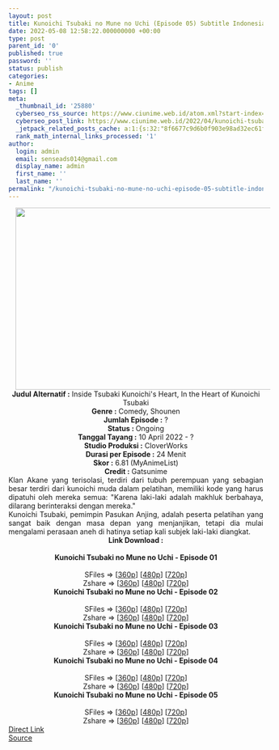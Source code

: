 ```yaml
---
layout: post
title: Kunoichi Tsubaki no Mune no Uchi (Episode 05) Subtitle Indonesia
date: 2022-05-08 12:58:22.000000000 +00:00
type: post
parent_id: '0'
published: true
password: ''
status: publish
categories:
- Anime
tags: []
meta:
  _thumbnail_id: '25880'
  cyberseo_rss_source: https://www.ciunime.web.id/atom.xml?start-index=1
  cyberseo_post_link: https://www.ciunime.web.id/2022/04/kunoichi-tsubaki-no-mune-no-uchi.html
  _jetpack_related_posts_cache: a:1:{s:32:"8f6677c9d6b0f903e98ad32ec61f8deb";a:2:{s:7:"expires";i:1658252648;s:7:"payload";a:3:{i:0;a:1:{s:2:"id";i:27206;}i:1;a:1:{s:2:"id";i:27075;}i:2;a:1:{s:2:"id";i:26989;}}}}
  rank_math_internal_links_processed: '1'
author:
  login: admin
  email: senseads014@gmail.com
  display_name: admin
  first_name: ''
  last_name: ''
permalink: "/kunoichi-tsubaki-no-mune-no-uchi-episode-05-subtitle-indonesia/"
---
```

<div class="separator" style="clear: both; text-align: center;"><a href="https://blogger.googleusercontent.com/img/b/R29vZ2xl/AVvXsEh_srosdP62WyLOoLT_N7Zz7_hUSxzWOvr8ovidAV8FKj_6ID-TEQkSYivCSHGfTeRuAqVlCOOUHesX8z4x0xleOIEVlWpeNBmrG5JprizrtOuikXcFdFI4lseyK5vLezY-IoGFCAcXJyi_mH_QfkA92gSCmqXJYjfE5WAXzjVglhCWv97Ds_inn77V/s1280/Kunoichi%20Tsubaki%20no%20Mune%20no%20Uchi.jpg" style="margin-left: 1em; margin-right: 1em;"><img border="0" data-original-height="720" data-original-width="1280" height="360" src="{{ site.baseurl }}/assets/2022/05/Kunoichi%20Tsubaki%20no%20Mune%20no%20Uchi.jpg" width="640" /></a></div>
<div class="separator" style="clear: both; text-align: center;"></div>
<div style="text-align: center;"><b>Judul</b><b><b> Alternatif</b> :</b> Inside Tsubaki Kunoichi's Heart,&nbsp;In the Heart of Kunoichi Tsubaki</div>
<div style="text-align: center;"><b><b>Genre :</b></b> Comedy, Shounen</div>
<div style="text-align: center;"><b>Jumlah Episode :</b> ?<br /><b>Status :&nbsp;</b>Ongoing<br /><b>Tanggal Tayang :</b> 10 April&nbsp;2022 - ?<br /><b>Studio Produksi :</b>&nbsp;CloverWorks<br /><b>Durasi per Episode :</b> 24 Menit</div>
<div style="text-align: center;"><b>Skor :</b> 6.81 (MyAnimeList)</div>
<div style="text-align: center;"><b>Credit :</b>&nbsp;Gatsunime</div>
<div style="text-align: center;"></div>
<div style="text-align: justify;">
<div>Klan Akane yang terisolasi, terdiri dari tubuh perempuan yang sebagian besar terdiri dari kunoichi muda dalam pelatihan, memiliki kode yang harus dipatuhi oleh mereka semua: "Karena laki-laki adalah makhluk berbahaya, dilarang berinteraksi dengan mereka."</div>
<div></div>
<div>Kunoichi Tsubaki, pemimpin Pasukan Anjing, adalah peserta pelatihan yang sangat baik dengan masa depan yang menjanjikan, tetapi dia mulai mengalami perasaan aneh di hatinya setiap kali subjek laki-laki diangkat.</div>
</div>
<div style="text-align: justify;"></div>
<div style="text-align: justify;"></div>
<div style="text-align: center;">
<div style="text-align: center;">
<div style="text-align: left;">
<div style="text-align: center;"><b>Link Download :</b></div>
<div style="text-align: center;"><b><br /></b></div>
<div style="text-align: center;"><span style="text-align: left;"><b>Kunoichi Tsubaki no Mune no Uchi&nbsp;</b></span><b>- Episode 01</b></div>
<div style="text-align: center;"><b><br /></b></div>
<div style="text-align: center;">SFiles =&gt; [<a href="http://www.solidfiles.com/v/2dRrQQxZLM8gj" target="_blank" rel="noopener">360p</a>] [<a href="http://www.solidfiles.com/v/m2LmvyW68q4Y5" target="_blank" rel="noopener">480p</a>] [<a href="http://www.solidfiles.com/v/zeLpDQg3KPMkW" target="_blank" rel="noopener">720p</a>]</div>
<div style="text-align: center;">Zshare =&gt; [<a href="https://www97.zippyshare.com/v/3bLoq9a5/file.html" target="_blank" rel="noopener">360p</a>] [<a href="https://www97.zippyshare.com/v/ntsQoxDv/file.html" target="_blank" rel="noopener">480p</a>] [<a href="https://www97.zippyshare.com/v/7EyitALG/file.html" target="_blank" rel="noopener">720p</a>]</div>
<div style="text-align: center;"></div>
<div style="text-align: center;">
<div><span style="text-align: left;"><b>Kunoichi Tsubaki no Mune no Uchi&nbsp;</b></span><b>- Episode 02</b></div>
<div><b><br /></b></div>
<div>SFiles =&gt; [<a href="http://www.solidfiles.com/v/ZZnLgVQkkvPYx" target="_blank" rel="noopener">360p</a>] [<a href="http://www.solidfiles.com/v/pd7yNrzGrdyzD" target="_blank" rel="noopener">480p</a>] [<a href="http://www.solidfiles.com/v/4YXrv7XRWnNx2" target="_blank" rel="noopener">720p</a>]</div>
<div>Zshare =&gt; [<a href="https://www59.zippyshare.com/v/sfOw4hdh/file.html" target="_blank" rel="noopener">360p</a>] [<a href="https://www59.zippyshare.com/v/C43joJxi/file.html" target="_blank" rel="noopener">480p</a>] [<a href="https://www59.zippyshare.com/v/S8FFUWa2/file.html" target="_blank" rel="noopener">720p</a>]</div>
<div></div>
<div>
<div><span style="text-align: left;"><b>Kunoichi Tsubaki no Mune no Uchi&nbsp;</b></span><b>- Episode 03</b></div>
<div><b><br /></b></div>
<div>SFiles =&gt; [<a href="http://www.solidfiles.com/v/DeB3v6LaB3nvj" target="_blank" rel="noopener">360p</a>] [<a href="http://www.solidfiles.com/v/XLVnG6DwZQRyd" target="_blank" rel="noopener">480p</a>] [<a href="http://www.solidfiles.com/v/NVmDjm77KgV2v" target="_blank" rel="noopener">720p</a>]</div>
<div>Zshare =&gt; [<a href="https://www113.zippyshare.com/v/kGteAxdD/file.html" target="_blank" rel="noopener">360p</a>] [<a href="https://www113.zippyshare.com/v/FqeEcsS7/file.html" target="_blank" rel="noopener">480p</a>] [<a href="https://www113.zippyshare.com/v/qBquQVr7/file.html" target="_blank" rel="noopener">720p</a>]</div>
</div>
<div></div>
<div>
<div><span style="text-align: left;"><b>Kunoichi Tsubaki no Mune no Uchi&nbsp;</b></span><b>- Episode 04</b></div>
<div><b><br /></b></div>
<div>SFiles =&gt; [<a href="http://www.solidfiles.com/v/g68ap43gwV7qe" target="_blank" rel="noopener">360p</a>] [<a href="http://www.solidfiles.com/v/VKNmApKYVLa5Z" target="_blank" rel="noopener">480p</a>] [<a href="http://www.solidfiles.com/v/6Ge7yDXgZeBzK" target="_blank" rel="noopener">720p</a>]</div>
<div>Zshare =&gt; [<a href="https://www57.zippyshare.com/v/vOQShYpC/file.html" target="_blank" rel="noopener">360p</a>] [<a href="https://www57.zippyshare.com/v/04KpRESh/file.html" target="_blank" rel="noopener">480p</a>] [<a href="https://www57.zippyshare.com/v/QRATtmtW/file.html" target="_blank" rel="noopener">720p</a>]</div>
</div>
<div></div>
<div>
<div><span style="text-align: left;"><b>Kunoichi Tsubaki no Mune no Uchi&nbsp;</b></span><b>- Episode 05</b></div>
<div><b><br /></b></div>
<div>SFiles =&gt; [<a href="http://www.solidfiles.com/v/xVM7NxGxwAwVQ" target="_blank" rel="noopener">360p</a>] [<a href="http://www.solidfiles.com/v/ZZKreZzvxv6W6" target="_blank" rel="noopener">480p</a>] [<a href="http://www.solidfiles.com/v/vNRQyrXyNjdNL" target="_blank" rel="noopener">720p</a>]</div>
<div>Zshare =&gt; [<a href="https://www101.zippyshare.com/v/Bii0anwp/file.html" target="_blank" rel="noopener">360p</a>] [<a href="https://www101.zippyshare.com/v/eFbwwIfg/file.html" target="_blank" rel="noopener">480p</a>] [<a href="https://www101.zippyshare.com/v/7bFhfYuj/file.html" target="_blank" rel="noopener">720p</a>]</div>
</div>
</div>
</div>
</div>
</div>
<link rel="stylesheet" href="https://cdnjs.cloudflare.com/ajax/libs/font-awesome/4.7.0/css/font-awesome.min.css" />
<div class="divbtn"> <a href="https://handymansurrender.com/fihup8buzv?key=94550f7ce39444073321dde3b8782f97" class="btn"><i class="fa fa-download"></i> Direct Link</a> <br /><a href="https://www.ciunime.web.id/2022/04/kunoichi-tsubaki-no-mune-no-uchi.html">Source</a> </div>
